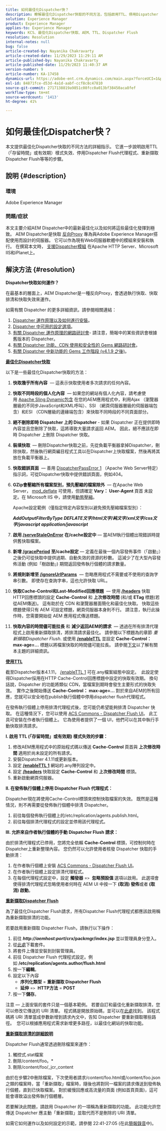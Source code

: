 ```yaml
---
title: 如何最佳化Dispatcher快？
description: 瞭解最佳化Dispatcher快取的不同方法，包括啟用TTL、停用Dispatcher Flush代理程式等。
solution: Experience Manager
product: Experience Manager
applies-to: Experience Manager
keywords: KCS、最佳化Dispatcher快取、AEM、TTL、Dispatcher Flush
resolution: Resolution
internal-notes: null
bug: false
article-created-by: Nayanika Chakravarty
article-created-date: 11/29/2023 11:29:11 AM
article-published-by: Nayanika Chakravarty
article-published-date: 11/29/2023 11:40:37 AM
version-number: 9
article-number: KA-17458
dynamics-url: https://adobe-ent.crm.dynamics.com/main.aspx?forceUCI=1&pagetype=entityrecord&etn=knowledgearticle&id=1166d980-aa8e-ee11-8179-6045bd006239
exl-id: 84871fce-d53d-4a1d-aabf-ccf8c8c47810
source-git-commit: 2717138819a9851c08fcc0a013bf38450aca8fef
workflow-type: tm+mt
source-wordcount: '1413'
ht-degree: 41%

---
```


# 如何最佳化Dispatcher快？


本文提供最佳化Dispatcher快取的不同方法的詳細指示。 它進一步說明啟用TTL （「存留時間」或有效期）樣式失效、停用Dispatcher Flush代理程式、重新擷取Dispatcher Flush等等的步驟。

## 說明 {#description}


### <b>環境</b>

Adobe Experience Manager



### <b>問題/症狀</b>

本文主要介紹AEM Dispatcher中的最新最佳化以及如何將這些最佳化發揮到極致。 AEM Dispatcher是快取 [反向Proxy](https://stackoverflow.com/questions/224664/difference-between-proxy-server-and-reverse-proxy-server) 專為與Adobe Experience Manager搭配使用而設計的伺服器。 它可以作為現有Web伺服器軟體中的模組來安裝和執行。 在撰寫本文時， [支援Dispatcher模組](https://experienceleague.adobe.com/docs/experience-manager-dispatcher/using/getting-started/dispatcher-install.html) 在Apache HTTP Server、Microsoft IIS和iPlanet上。


## 解決方法 {#resolution}


<b>Dispatcher快取如何運作？</b>

在最基本的層面上，AEM Dispatcher是一種反向Proxy，會透過執行快取、快取排清和快取失效來運作。

如需有關 Dispatcher 的更多詳細資訊，請參閱相關連結：

1. [Dispatcher 運作原理以及如何進行安裝](https://experienceleague.adobe.com/docs/experience-manager-dispatcher/using/dispatcher.html)。
2. [Dispatcher 中可用的設定選項](https://experienceleague.adobe.com/docs/experience-manager-dispatcher/using/configuring/dispatcher-configuration.html)。
3. [有關 Dispatcher 運作原理的網路研討會](https://github.com/cqsupport/webinar-dispatchercache)- 請注意，簡報中的某些資訊會根據舊版本的 Dispatcher。
4. [有關 Dispatcher 功能、CDN 使用和安全性的 Gems 網路研討會](https://experienceleague.adobe.com/docs/experience-manager-gems-events/gems/gems2015/aem-dispatcher-caching-new-features-and-optimizations.html)。
5. [有關 Dispatcher 中新功能的 Gems 工作階段 (v4.1.9 之後)](https://experienceleague.adobe.com/docs/experience-manager-gems-events/gems/gems2014/aem-dispatcher.html)。


<u><b>最佳化Dispatcher快取</b></u>

以下是一些最佳化Dispatcher快取的方法：

1. <b>快取幾乎所有內容</b>  — 這表示快取使用者多次請求的任何內容。
2. <b>快取不同時段的個人化內容</b>  — 如果您的網站有個人化內容，請考慮使用 [Apache Sling Dynamic包含](https://experienceleague.adobe.com/docs/experience-manager-learn/foundation/development/set-up-sling-dynamic-include.html) 在您的AEM應用程式中，利用Ajax （瀏覽器層級的不同步JavaScript和XML呼叫）、SSI （網頁伺服器層級的伺服器端包含）和ESI （CDN層級的邊緣端包含）來快取不同時段的不同頁面部分。
3. <b>絕不刪除即時 Dispatcher 上的 Dispatcher</b> - 如果 Dispatcher 正在提供即時內容並且您刪除了快取，這將導致大量請求返回 AEM。  因此，絕不應該在即時 Dispatcher 上刪除 Dispatcher 快取。
4. <b>裝填快取 </b> — 刪除Dispatcher快取之前，先從負載平衡器拿掉Dispatcher，刪除快取，然後執行網頁編目程式工具以在Dispatcher上快取檔案，然後再將其放在負載平衡器上。
5. <b>快取錯誤頁面</b>  — 善用 [DispatcherPassError 1](https://helpx.adobe.com/tw/experience-manager/dispatcher/using/dispatcher-install.html#ApacheWebServer)<b> </b>（Apache Web Server特定）指示詞，可從Dispatcher快取中提供錯誤頁面，例如404。
6. <b>GZip會壓縮所有檔案型別，預先壓縮的檔案除外 </b> — 在Apache Web Server， [mod_deflate](https://httpd.apache.org/docs/2.4/mod/mod_deflate.html) 可使用，但請確定 <b>Vary： User-Agent </b>頁首<b> </b>未設定。在 Microsoft IIS 中，請使用[動態壓縮](https://learn.microsoft.com/en-us/iis/configuration/system.webserver/httpcompression/)。

   Apache設定範例（僅指定特定內容型別以避免預先壓縮檔案型別）：

   <b>*AddOutputFilterByType DEFLATE文字/html文字/純文字/xml文字/css文字/javascript application/javascript</b>*
7. <b>啟用 [/serveStaleOnError](https://helpx.adobe.com/tw/experience-manager/kb/ServeStaleContentOnError.html)</b> <b>在/cache設定中</b>  — 當AEM執行個體出現錯誤時提供舊快取檔案。
8. <b>新增 [/gracePeriod](https://docs.adobe.com/content/help/zh-Hant/experience-manager-dispatcher/using/configuring/dispatcher-configuration.html#configuring-the-dispatcher-cache-cache)</b> <b>至/cache設定</b>  — 定義在最後一個內容發佈事件（「啟動」）之後仍可從快取中提供過期、自動失效的資源的秒數。  這減少了在大型內容發佈活動 (例如「樹啟動」) 期間返回發佈執行個體的請求數量。
9. <b>將規則新增至 [/ignoreUrlParams](https://helpx.adobe.com/tw/experience-manager/dispatcher/using/dispatcher-configuration.html#IgnoringURLParameters)</b>  — 忽略應用程式不需要或不使用的查詢字串引數。  即使存在查詢字串，這也允許快取 URL。
10. <b>快取Cache-Control和Last-Modified回應標題</b>  — 使用<b> [/headers](https://helpx.adobe.com/tw/experience-manager/dispatcher/using/dispatcher-configuration.html#CachingHTTPResponseHeaders)</b> 快取HTTP回應標頭的設定 <b>Cache-Control</b> 和 <b>上次修改時間 </b>(和/或 <b>ETag</b> 標題(若從AEM傳送)。  這有助於在 CDN 和瀏覽器層面簡化和最佳化快取。  快取這些標題使得只有 AEM 可設定標題，網頁伺服器本身則不行。  請注意，執行此操作時，您需要開始從 AEM 應用程式傳送標題。
11. <b>快取內容的時間儘可能拉長</b> 和 <b>減少返回AEM的請求</b>  — 透過在所有排清代理程式上啟用重新擷取排清，將排清請求最佳化。 請參閱以下標題為的章節 *重新擷取Dispatcher Flush*. 或使用 [<b>/enableTTL</b>](https://experienceleague.adobe.com/docs/experience-manager-dispatcher/using/configuring/dispatcher-configuration.html?lang=en#configuring-time-based-cache-invalidation-enablettl) 並設定 <b>Cache-Control： max-age=...</b> 標題以將檔案快取的時間儘可能拉長。  請參閱[下文](https://experienceleague.adobe.com/docs/experience-manager-dispatcher/using/configuring/dispatcher-configuration.html?lang=en#configuring-time-based-cache-invalidation-enablettl)以了解有關本主題的詳細資訊。



<u><b>使用TTL</b></u>

截至Dispatcher版本4.1.11， [/enableTTL 1](https://experienceleague.adobe.com/docs/experience-manager-dispatcher/using/configuring/dispatcher-configuration.html?lang=en#configuring-time-based-cache-invalidation-enablettl) 可在.any檔案組態中設定。  此設定使得Dispatcher採用在HTTP Cache-Control回應標題中設定的快取有效期。  換句話說，Dispatcher 的功能將類似 CDN，當檔案到期時會發生主要形式的快取失效。  實作之後開始傳送 <b>Cache-Control： max-age=... </b>對於來自AEM的所有回應，您就可以安全地在publish執行個體中停用dispatcher flush代理程式。

在發佈執行個體上停用排清代理程式後，您可能仍希望能夠排清 Dispatcher 快取。  在這種情況下，您可以使用 [ACS Commons - Dispatcher Flush UI](https://adobe-consulting-services.github.io/acs-aem-commons/features/dispatcher-flush-ui/index.html)。  此工具可安裝在作者執行個體上。  它為使用者提供了一個 UI，他們可以在其中執行手動快取排清請求。

<b>I. 啟用 TTL (「存留時間」或有效期) 樣式失效的步驟：</b>

1. 修改AEM應用程式中的原始程式碼以傳送 <b>Cache-Control </b>頁首與 <b>上次修改時間 </b>適用於尚未設定的所有請求。
2. 安裝Dispatcher 4.1.11或更新版本。
3. 設定 <b>[/enableTTL 1](https://helpx.adobe.com/tw/experience-manager/dispatcher/using/dispatcher-configuration.html#ConfiguringTimeBasedCacheInvalidationenableTTL)</b> 網站的.any陣列設定中。
4. 設定 <b>[/headers](https://helpx.adobe.com/tw/experience-manager/dispatcher/using/dispatcher-configuration.html#CachingHTTPResponseHeaders) </b>快取設定 <b>Cache-Control</b> 和 <b>上次修改時間</b> 標頭。
5. 重新啟動網頁伺服器。


<b>II. 在發佈執行個體上停用 Dispatcher Flush 代理程式：</b>

Dispatcher現在將使用Cache-Control標頭來控制快取檔案的失效。  既然是這種情況，則不再需要從發佈執行個體中排清 Dispatcher。

1. 前往每個發佈執行個體上的/etc/replication/agents.publish.html。
2. 前往每個排清代理程式的設定並停用該代理程式。


<b>III. 允許來自作者執行個體的手動 Dispatcher Flush 請求：</b>

由於排清代理程式已停用，您將完全依賴 <b>Cache-Control </b>標頭，可控制何時在Dispatcher上重新整理內容。  您仍然可以允許使用者核發 Dispatcher 快取的手動排清：

1. 在作者執行個體上安裝 [ACS Commons - Dispatcher Flush UI](https://adobe-consulting-services.github.io/acs-aem-commons/features/dispatcher-flush-ui/index.html)。
2. 在作者執行個體上設定排清代理程式。
3. 在每個代理程式設定中，設定 <b>觸發器</b> =`>`  <b>忽略預設值 </b>選項以啟用。 此選項會使得排清代理程式忽略使用者何時在 AEM UI 中按一下 <b>(取消) 發佈</b>或者<b> (取消) 啟動</b>。


<u><b>重新擷取Dispatcher Flush</b></u>

為了最佳化Dispatcher Flush請求，所有Dispatcher Flush代理程式都應該啟用稱為重新擷取排清的功能。

若要啟用重新擷取 Dispatcher Flush，請執行以下操作：

1. 前往 <b>*http://aemhost:port*/crx/packmgr/index.jsp</b> 並以管理員身分登入。
2. 從[此處](https://github.com/cqsupport/webinar-dispatchercache/blob/master/packages/dispatcher-flush-refetch-samplecode-1.0.zip?raw=true)下載套件。
3. 將套件上傳並安裝到封裝管理員。
4. 前往 Dispatcher Flush 代理程式設定。例如 <b>/etc/replication/agents.author/flush.html</b>
5. 按一下<b>編輯</b>。
6. 設定以下內容
   - <b>序列化類型</b> = <b>重新擷取 Dispatcher Flush</b>
   - <b>延伸</b> =`>`  <b>HTTP方法</b> = <b>POST</b>
7. 按一下<b>儲存</b>。


注意 — 上面安裝的套件只是一個基本範例。  若要自訂和最佳化重新擷取排清，您可以修改它傳送的 URI 清單。  程式碼是開放原始碼，並可以在[此處](https://github.com/cqsupport/webinar-dispatchercache/tree/master/src/refetching-flush-agent/refetch-bundle)找到。  該程式碼將 URI 清單當成參數新增到請求內文中，告知 Dispatcher 要重新擷取哪些路徑。  您可以根據應用程式需求新增更多路徑，以最佳化網站的快取功能。

<u><b>重新擷取排清的詳細說明</b></u>

Dispatcher Flush通常透過刪除檔案來運作：

1. 觸控式.stat檔案
2. 刪除/content/foo。\*
3. 刪除/content/foo/_jcr_content


由於在步驟2中刪除檔案，下次使用者請求/content/foo.html或/content/foo.json之類的檔案時，當「重新擷取」檔案時，隨後也將對同一檔案的請求傳送到發佈執行個體，直到已快取檔案。  對於緩慢回應或高流量的頁面 (例如首頁頁面)，這可能會導致溢出發佈執行個體層。

若要解決此問題，請啟用 Dispatcher 的一項稱為重新擷取的功能。  此功能允許您傳送 Dispatcher 應主動「重新擷取」並取代而不是刪除的 URI 清單。

如需它如何運作以及如何設定的示範，請參閱 22:41-27:05 (在此[簡報錄音](https://my.adobeconnect.com/p7th2gf8k43)中)。
